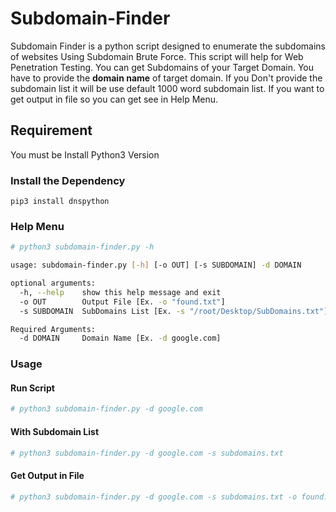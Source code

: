 # Subdomain-Finder
Subdomain Finder is a python script designed to enumerate the subdomains of websites Using Subdomain Brute Force. This script will help for Web Penetration Testing. You can get Subdomains of your Target Domain. You have to provide the <b>domain name</b> of target domain. If you Don't provide the subdomain list it will be use default 1000 word subdomain list. If you want to get output in file so you can get see in Help Menu.

## Requirement
You must be Install Python3 Version<br/>
### Install the Dependency
```
pip3 install dnspython
```

### Help Menu
```bash
# python3 subdomain-finder.py -h

usage: subdomain-finder.py [-h] [-o OUT] [-s SUBDOMAIN] -d DOMAIN

optional arguments:
  -h, --help    show this help message and exit
  -o OUT        Output File [Ex. -o "found.txt"]
  -s SUBDOMAIN  SubDomains List [Ex. -s "/root/Desktop/SubDomains.txt"]

Required Arguments:
  -d DOMAIN     Domain Name [Ex. -d google.com]
```


### Usage
#### Run Script
```bash
# python3 subdomain-finder.py -d google.com
```
#### With Subdomain List
```bash
# python3 subdomain-finder.py -d google.com -s subdomains.txt
```
#### Get Output in File
```bash
# python3 subdomain-finder.py -d google.com -s subdomains.txt -o found.txt
```
